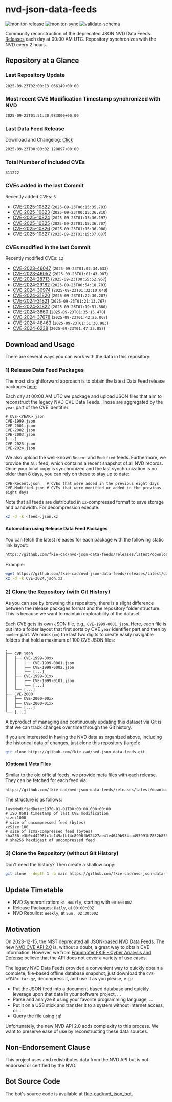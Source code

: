 # nvd-json-data-feeds

[![monitor-release](https://github.com/fkie-cad/nvd-json-data-feeds/actions/workflows/monitor_release.yml/badge.svg)](https://github.com/fkie-cad/nvd-json-data-feeds/actions/workflows/monitor_release.yml)
[![monitor-sync](https://github.com/fkie-cad/nvd-json-data-feeds/actions/workflows/monitor_sync.yml/badge.svg)](https://github.com/fkie-cad/nvd-json-data-feeds/actions/workflows/monitor_sync.yml)
[![validate-schema](https://github.com/fkie-cad/nvd-json-data-feeds/actions/workflows/validate_schema.yml/badge.svg)](https://github.com/fkie-cad/nvd-json-data-feeds/actions/workflows/validate_schema.yml)

Community reconstruction of the deprecated JSON NVD Data Feeds.
[Releases](https://github.com/fkie-cad/nvd-json-data-feeds/releases/latest) each day at 00:00 AM UTC.
Repository synchronizes with the NVD every 2 hours.

## Repository at a Glance

### Last Repository Update

```plain
2025-09-23T02:00:13.066149+00:00
```

### Most recent CVE Modification Timestamp synchronized with NVD

```plain
2025-09-23T01:51:30.983000+00:00
```

### Last Data Feed Release

Download and Changelog: [Click](https://github.com/fkie-cad/nvd-json-data-feeds/releases/latest)

```plain
2025-09-23T00:00:02.128897+00:00
```

### Total Number of included CVEs

```plain
311222
```

### CVEs added in the last Commit

Recently added CVEs: `6`

- [CVE-2025-10822](CVE-2025/CVE-2025-108xx/CVE-2025-10822.json) (`2025-09-23T00:15:35.783`)
- [CVE-2025-10823](CVE-2025/CVE-2025-108xx/CVE-2025-10823.json) (`2025-09-23T00:15:36.810`)
- [CVE-2025-10824](CVE-2025/CVE-2025-108xx/CVE-2025-10824.json) (`2025-09-23T01:15:36.197`)
- [CVE-2025-10825](CVE-2025/CVE-2025-108xx/CVE-2025-10825.json) (`2025-09-23T01:15:36.707`)
- [CVE-2025-10826](CVE-2025/CVE-2025-108xx/CVE-2025-10826.json) (`2025-09-23T01:15:36.900`)
- [CVE-2025-10827](CVE-2025/CVE-2025-108xx/CVE-2025-10827.json) (`2025-09-23T01:15:37.087`)


### CVEs modified in the last Commit

Recently modified CVEs: `12`

- [CVE-2023-46047](CVE-2023/CVE-2023-460xx/CVE-2023-46047.json) (`2025-09-23T01:02:34.633`)
- [CVE-2023-46052](CVE-2023/CVE-2023-460xx/CVE-2023-46052.json) (`2025-09-23T01:01:43.987`)
- [CVE-2024-28713](CVE-2024/CVE-2024-287xx/CVE-2024-28713.json) (`2025-09-23T00:55:52.967`)
- [CVE-2024-29182](CVE-2024/CVE-2024-291xx/CVE-2024-29182.json) (`2025-09-23T00:54:18.703`)
- [CVE-2024-30974](CVE-2024/CVE-2024-309xx/CVE-2024-30974.json) (`2025-09-23T01:32:10.040`)
- [CVE-2024-31820](CVE-2024/CVE-2024-318xx/CVE-2024-31820.json) (`2025-09-23T01:22:30.207`)
- [CVE-2024-31821](CVE-2024/CVE-2024-318xx/CVE-2024-31821.json) (`2025-09-23T01:21:13.767`)
- [CVE-2024-31822](CVE-2024/CVE-2024-318xx/CVE-2024-31822.json) (`2025-09-23T01:19:51.880`)
- [CVE-2024-3660](CVE-2024/CVE-2024-36xx/CVE-2024-3660.json) (`2025-09-23T01:35:15.470`)
- [CVE-2024-37678](CVE-2024/CVE-2024-376xx/CVE-2024-37678.json) (`2025-09-23T01:42:25.067`)
- [CVE-2024-48463](CVE-2024/CVE-2024-484xx/CVE-2024-48463.json) (`2025-09-23T01:51:30.983`)
- [CVE-2024-6238](CVE-2024/CVE-2024-62xx/CVE-2024-6238.json) (`2025-09-23T01:47:35.057`)


## Download and Usage

There are several ways you can work with the data in this repository:

### 1) Release Data Feed Packages

The most straightforward approach is to obtain the latest Data Feed release packages [here](https://github.com/fkie-cad/nvd-json-data-feeds/releases/latest).

Each day at 00:00 AM UTC we package and upload JSON files that aim to reconstruct the legacy NVD CVE Data Feeds.
Those are aggregated by the `year` part of the CVE identifier:

```
# CVE-<YEAR>.json
CVE-1999.json
CVE-2001.json
CVE-2002.json
CVE-2003.json
[...]
CVE-2023.json
CVE-2024.json
```

We also upload the well-known `Recent` and `Modified` feeds.
Furthermore, we provide the `All` feed, which contains a recent snapshot of all NVD records.
Once your local copy is synchronized and the last synchronization is no older than 8 days, you can rely on these to stay up to date:

```plain
CVE-Recent.json   # CVEs that were added in the previous eight days
CVE-Modified.json # CVEs that were modified or added in the previous eight days
```

Note that all feeds are distributed in `xz`-compressed format to save storage and bandwidth.
For decompression execute:

```sh
xz -d -k <feed>.json.xz
```

#### Automation using Release Data Feed Packages

You can fetch the latest releases for each package with the following static link layout:

```sh
https://github.com/fkie-cad/nvd-json-data-feeds/releases/latest/download/CVE-<YEAR>.json.xz
```

Example:

```sh
wget https://github.com/fkie-cad/nvd-json-data-feeds/releases/latest/download/CVE-2024.json.xz
xz -d -k CVE-2024.json.xz
```

### 2) Clone the Repository (with Git History)

As you can see by browsing this repository, there is a slight difference between the release packages format and the repository folder structure.
This is because we want to maintain explorability of the dataset.

Each CVE gets its own JSON file, e.g., `CVE-1999-0001.json`.
Here, each file is put into a folder layout that first sorts by CVE `year` identifier part and then by `number` part.
We mask (`xx`) the last two digits to create easily navigable folders that hold a maximum of 100 CVE JSON files:

```plain
.
├── CVE-1999
│   ├── CVE-1999-00xx
│   │   ├── CVE-1999-0001.json
│   │   ├── CVE-1999-0002.json
│   │   └── [...]
│   ├── CVE-1999-01xx
│   │   ├── CVE-1999-0101.json
│   │   └── [...]
│   └── [...]
├── CVE-2000
│   ├── CVE-2000-00xx
│   ├── CVE-2000-01xx
│   └── [...]
└── [...]
```

A byproduct of managing and continuously updating this dataset via Git is that we can track changes over time through the Git history.

If you are interested in having the NVD data as organized above, including the historical data of changes, just clone this repository (large!):

```sh
git clone https://github.com/fkie-cad/nvd-json-data-feeds.git
```

#### (Optional) Meta Files

Similar to the old official feeds, we provide meta files with each release. They can be fetched for each feed via:

```sh
https://github.com/fkie-cad/nvd-json-data-feeds/releases/latest/download/CVE-<YEAR>.meta
```

The structure is as follows:

```plain
lastModifiedDate:1970-01-01T00:00:00.000+00:00                          # ISO 8601 timestamp of last CVE modification
size:1000                                                               # size of uncompressed feed (bytes)
xzSize:100                                                              # size of lzma-compressed feed (bytes)
sha256:e3b0c44298fc1c149afbf4c8996fb92427ae41e4649b934ca495991b7852b855 # sha256 hexdigest of uncompressed feed
```

### 3) Clone the Repository (without Git History)

Don't need the history? Then create a shallow copy:

```sh
git clone --depth 1 -b main https://github.com/fkie-cad/nvd-json-data-feeds.git
```


## Update Timetable

* NVD Synchronization: `Bi-Hourly`, starting with `00:00:00Z`
* Release Packages: `Daily`, at `00:00:00Z`
* NVD Rebuilds: `Weekly`, at `Sun, 02:30:00Z`


## Motivation

On 2023-12-15, the NIST deprecated all [JSON-based NVD Data Feeds](https://nvd.nist.gov/vuln/data-feeds#divRetirementBanner-1).
The new [NVD CVE API 2.0](https://nvd.nist.gov/developers/vulnerabilities) is, without a doubt, a great way to obtain CVE information.
However, we from [Fraunhofer FKIE - Cyber Analysis and Defense](https://www.fkie.fraunhofer.de/en/departments/cad.html) believe that the API does not cover a variety of use cases.

The legacy NVD Data Feeds provided a convenient way to quickly obtain a complete, file-based offline database snapshot; just download the `CVE-<YEAR>.tar.gz`, decompress it, and use it as you please, e.g.:

- Put the JSON feed into a document-based database and quickly leverage upon that data in your software project, ...
- Parse and analyze it using your favorite programming language, ...
- Put it on a USB stick and transfer it to a system without internet access, or ...
- Query the file using `jq`!

Unfortunately, the new NVD API 2.0 adds complexity to this process.
We want to preserve ease of use by reconstructing these data sources.

## Non-Endorsement Clause

This project uses and redistributes data from the NVD API but is not endorsed or certified by the NVD.

## Bot Source Code

The bot's source code is available at [fkie-cad/nvd\_json\_bot](https://github.com/fkie-cad/nvd_json_bot).